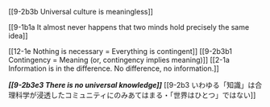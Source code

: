 [[9-2b3b Universal culture is meaningless]]

[[9-1b1a It almost never happens that two minds hold precisely the same idea]]

[[12-1e Nothing is necessary = Everything is contingent]]
	[[9-2b3b1 Contingency = Meaning (or, contingency implies meaning)]]
		[[2-1a Information is in the difference. No difference, no information.]]

***[[9-2b3e3 There is no universal knowledge]]***
	[[9-2b3 いわゆる「知識」は合理科学が浸透したコミュニティにのみあてはまる・「世界はひとつ」ではない]]